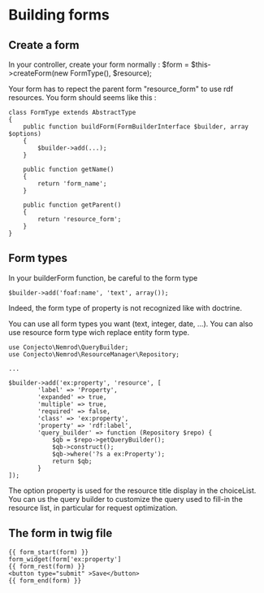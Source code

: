 Building forms
=======

Create a form
-----------------
In your controller, create your form normally :
$form = $this->createForm(new FormType(), $resource);

Your form has to repect the parent form "resource_form" to use rdf resources.
You form should seems like this :

    class FormType extends AbstractType
    {
        public function buildForm(FormBuilderInterface $builder, array $options)
        {
            $builder->add(...);
        }

        public function getName()
        {
            return 'form_name';
        }

        public function getParent()
        {
            return 'resource_form';
        }
    }

Form types
-----------------
In your builderForm function, be careful to the form type

    $builder->add('foaf:name', 'text', array());

Indeed, the form type of property is not recognized like with doctrine.

You can use all form types you want (text, integer, date, ...). You can also use resource form type wich replace entity form type.

    use Conjecto\Nemrod\QueryBuilder;
    use Conjecto\Nemrod\ResourceManager\Repository;
    
    ...
    
    $builder->add('ex:property', 'resource', [
            'label' => 'Property',
            'expanded' => true,
            'multiple' => true,
            'required' => false,
            'class' => 'ex:property',
            'property' => 'rdf:label',
            'query_builder' => function (Repository $repo) {
                $qb = $repo->getQueryBuilder();
                $qb->construct();
                $qb->where('?s a ex:Property');
                return $qb;
            }
    ]);

The option property is used for the resource title display in the choiceList.
You can us the query builder to customize the query used to fill-in the resource list, in particular for request optimization.

The form in twig file
-----------------

    {{ form_start(form) }}
    form_widget(form['ex:property']
    {{ form_rest(form) }}
    <button type="submit" >Save</button>
    {{ form_end(form) }}

